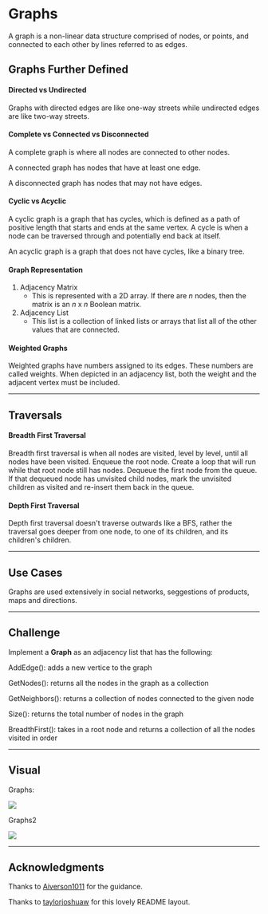 # Graphs
A graph is a non-linear data structure comprised of nodes, or points, and 
connected to each other by lines referred to as edges.

## Graphs Further Defined

#### Directed vs Undirected
Graphs with directed edges are like one-way streets while undirected edges are 
like two-way streets.

#### Complete vs Connected vs Disconnected
A complete graph is where all nodes are connected to other nodes.

A connected graph has nodes that have at least one edge.

A disconnected graph has nodes that may not have edges.

#### Cyclic vs Acyclic
A cyclic graph is a graph that has cycles, which is defined as a path of positive 
length that starts and ends at the same vertex.  A cycle is when a node can be 
traversed through and potentially end back at itself.

An acyclic graph is a graph that does not have cycles, like a binary tree.

#### Graph Representation
1. Adjacency Matrix
    - This is represented with a 2D array.  If there are _n_ nodes, then 
    the matrix is an _n_ x _n_ Boolean matrix.
2. Adjacency List
   - This list is a collection of linked lists or arrays that list all of the 
   other values that are connected.

#### Weighted Graphs
Weighted graphs have numbers assigned to its edges.  These numbers are called 
weights.  When depicted in an adjacency list, both the weight and the adjacent 
vertex must be included.

---

## Traversals

#### Breadth First Traversal
Breadth first traversal is when all nodes are visited, level by level, until 
all nodes have been visited.  Enqueue the root node.  Create a loop that will run 
while that root node still has nodes.  Dequeue the first node from the queue.  If 
that dequeued node has unvisited child nodes, mark the unvisited children as 
visited and re-insert them back in the queue.

#### Depth First Traversal
Depth first traversal doesn't traverse outwards like a BFS, rather the traversal 
goes deeper from one node, to one of its children, and its children's children.

---

## Use Cases
Graphs are used extensively in social networks, seggestions of products, maps 
and directions.

---

## Challenge
Implement a **Graph** as an adjacency list that has the following:

AddEdge(): adds a new vertice to the graph

GetNodes(): returns all the nodes in the graph as a collection

GetNeighbors(): returns a collection of nodes connected to the given node

Size(): returns the total number of nodes in the graph

BreadthFirst(): takes in a root node and returns a collection of all the nodes 
visited in order

---


## Visual

Graphs:

![](/assets/)

Graphs2

![](/assets/)

---

## Acknowledgments
Thanks to [Aiverson1011](https://github.com/Aiverson1011) for the guidance.

Thanks to [taylorjoshuaw](https://github.com/taylorjoshuaw) 
for this lovely README layout.